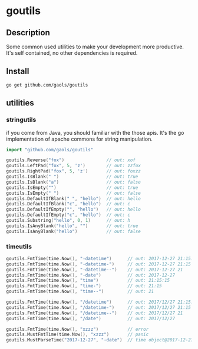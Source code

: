 # goutils

## Description

Some common used utilities to make your development more productive.
It's self contained, no other dependencies is required.

## Install

```
go get github.com/gaols/goutils
```

## utilities

### stringutils

if you come from Java, you should familiar with the those apis. It's the go implementation of
apache commons for string manipulation.

```go
import "github.com/gaols/goutils"

goutils.Reverse("fox")                // out: xof
goutils.LeftPad("fox", 5, 'z')        // out: zzfox
goutils.RightPad("fox", 5, 'z')       // out: foxzz
goutils.IsBlank(" ")                  // out: true
goutils.IsBlank("a")                  // out: false
goutils.IsEmpty("")                   // out: true
goutils.IsEmpty(" ")                  // out: false
goutils.DefaultIfBlank(" ", "hello")  // out: hello
goutils.DefaultIfBlank("c", "hello")  // out: c
goutils.DefaultIfEmpty("", "hello")   // out: hello
goutils.DefaultIfEmpty("c", "hello")  // out: c
goutils.Substring("hello", 0, 1)      // out: h
goutils.IsAnyBlank("hello", "")       // out: true
goutils.IsAnyBlank("hello")           // out: false
```

### timeutils

```go
goutils.FmtTime(time.Now(), "-datetime")      // out: 2017-12-27 21:15:15
goutils.FmtTime(time.Now(), "-datetime-")     // out: 2017-12-27 21:15
goutils.FmtTime(time.Now(), "-datetime--")    // out: 2017-12-27 21
goutils.FmtTime(time.Now(), "-date")          // out: 2017-12-27
goutils.FmtTime(time.Now(), "time")           // out: 21:15:15
goutils.FmtTime(time.Now(), "time-")          // out: 21:15
goutils.FmtTime(time.Now(), "time--")         // out: 21

goutils.FmtTime(time.Now(), "/datetime")      // out: 2017/12/27 21:15:15
goutils.FmtTime(time.Now(), "/datetime-")     // out: 2017/12/27 21:15
goutils.FmtTime(time.Now(), "/datetime--")    // out: 2017/12/27 21
goutils.FmtTime(time.Now(), "/date")          // out: 2017/12/27

goutils.FmtTime(time.Now(), "xzzz")           // error
goutils.MustFmtTime(time.Now(), "xzzz")       // panic
goutils.MustParseTime("2017-12-27", "-date")  // time object@2017-12-27
```
